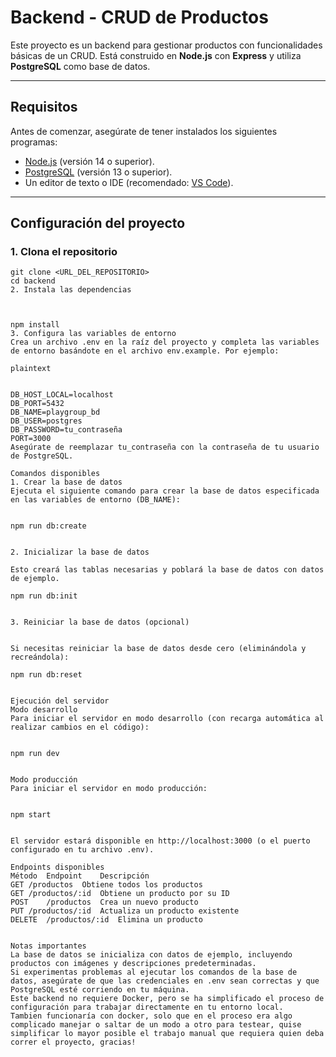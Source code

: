 # Backend - CRUD de Productos

Este proyecto es un backend para gestionar productos con funcionalidades básicas de un CRUD. Está construido en **Node.js** con **Express** y utiliza **PostgreSQL** como base de datos.

---

## Requisitos

Antes de comenzar, asegúrate de tener instalados los siguientes programas:

- [Node.js](https://nodejs.org) (versión 14 o superior).
- [PostgreSQL](https://www.postgresql.org/) (versión 13 o superior).
- Un editor de texto o IDE (recomendado: [VS Code](https://code.visualstudio.com/)).

---

## Configuración del proyecto

### 1. Clona el repositorio

``` 
git clone <URL_DEL_REPOSITORIO>
cd backend
2. Instala las dependencias
 
  
   
npm install
3. Configura las variables de entorno
Crea un archivo .env en la raíz del proyecto y completa las variables de entorno basándote en el archivo env.example. Por ejemplo:

plaintext
  
   
DB_HOST_LOCAL=localhost
DB_PORT=5432
DB_NAME=playgroup_bd
DB_USER=postgres
DB_PASSWORD=tu_contraseña
PORT=3000
Asegúrate de reemplazar tu_contraseña con la contraseña de tu usuario de PostgreSQL.

Comandos disponibles
1. Crear la base de datos
Ejecuta el siguiente comando para crear la base de datos especificada en las variables de entorno (DB_NAME):

   
npm run db:create


2. Inicializar la base de datos

Esto creará las tablas necesarias y poblará la base de datos con datos de ejemplo.
  
npm run db:init


3. Reiniciar la base de datos (opcional)


Si necesitas reiniciar la base de datos desde cero (eliminándola y recreándola):

npm run db:reset


Ejecución del servidor
Modo desarrollo
Para iniciar el servidor en modo desarrollo (con recarga automática al realizar cambios en el código):


npm run dev


Modo producción
Para iniciar el servidor en modo producción:


npm start


El servidor estará disponible en http://localhost:3000 (o el puerto configurado en tu archivo .env).

Endpoints disponibles
Método	Endpoint	Descripción
GET	/productos	Obtiene todos los productos
GET	/productos/:id	Obtiene un producto por su ID
POST	/productos	Crea un nuevo producto
PUT	/productos/:id	Actualiza un producto existente
DELETE	/productos/:id	Elimina un producto


Notas importantes
La base de datos se inicializa con datos de ejemplo, incluyendo productos con imágenes y descripciones predeterminadas.
Si experimentas problemas al ejecutar los comandos de la base de datos, asegúrate de que las credenciales en .env sean correctas y que PostgreSQL esté corriendo en tu máquina.
Este backend no requiere Docker, pero se ha simplificado el proceso de configuración para trabajar directamente en tu entorno local.
Tambien funcionaría con docker, solo que en el proceso era algo complicado manejar o saltar de un modo a otro para testear, quise simplificar lo mayor posible el trabajo manual que requiera quien deba correr el proyecto, gracias!